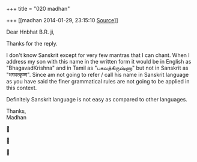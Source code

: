 +++
title = "020 madhan"

+++
[[madhan	2014-01-29, 23:15:10 [Source](https://groups.google.com/g/samskrita/c/uiwBAqymRjw)]]



Dear Hnbhat B.R. ji,  
  
Thanks for the reply.  
  

I don't know Sanskrit except for very few mantras that I can chant. When I address my son with this name in the written form it would be in English as "BhagavadKrishna" and in Tamil as "பகவத்கிருஷ்ணா" but not in Sanskrit as "भगवत्कृष्ण". Since am not going to refer / call his name in Sanskrit language as you have said the finer grammatical rules are not going to be applied in this context.  
  

Definitely Sanskrit language is not easy as compared to other languages.  

  
Thanks,  
Madhan  

  
  







